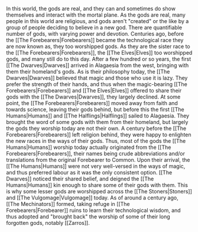 In this world, the gods are real, and they can and sometimes do show themselves and interact with the mortal plane. As the gods are real, many people in this world are religious, and gods aren't "created" or the like by a group of people deciding to believe in a new god. There are quantifiable number of gods, with varying power and devotion. Centuries ago, before the [[The Forebearers|Forebearers]] became the technological race they are now known as, they too worshipped gods. As they are the sister race to the [[The Forebearers|Forebearers]], the [[The Elves|Elves]] too worshipped gods, and many still do to this day. After a few hundred or so years, the first [[The Dwarves|Dwarves]] arrived in Alagaesia from the west, bringing with them their homeland's gods. As is their philosophy today, the [[The Dwarves|Dwarves]] believed that magic and those who use it is lazy. They prefer the strength of their hands, and thus when the magic-bearing [[The Forebearers|Forebearers]] and [[The Elves|Elves]] offered to share their gods with the [[The Dwarves|Dwarves]], they largely declined. At some point, the [[The Forebearers|Forebearers]] moved away from faith and towards science, leaving their gods behind, but before this the first [[The Humans|Humans]] and [[The Halflings|Halflings]] sailed to Alagaesia. They brought the word of some gods with them from their homeland, but largely the gods they worship today are not their own. A century before the [[The Forebearers|Forebearers]] left religion behind, they were happy to enlighten the new races in the ways of their gods. Thus, most of the gods the [[The Humans|Humans]] worship today actually originated from the [[The Forebearers|Forebearers]], their names being crude abbreviations and/or translations from the original Forebearer to Common. Upon their arrival, the [[The Humans|Humans]] were not very well-versed in the ways of magic, and thus preferred labour as it was the only consistent option. [[The Dwarves]] noticed their shared belief, and deigned the [[The Humans|Humans]] kin enough to share some of their gods with them. This is why some lesser gods are worshipped across the [[The Stoners|Stoners]] and [[The Vulgomage|Vulgomage]] today. As of around a century ago, [[The Mechinators]] formed, taking refuge in [[The Forebearers|Forebearer]] ruins to learn their technological wisdom, and thus adopted and "brought back" the worship of some of their long forgotten gods, notably [[Zarros]].